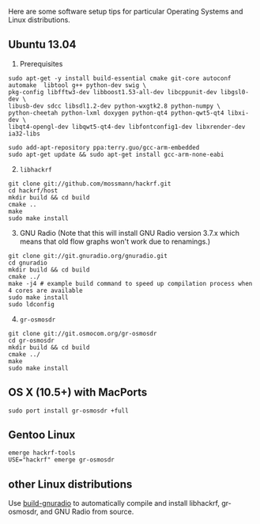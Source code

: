 Here are some software setup tips for particular Operating Systems and Linux distributions.

## Ubuntu 13.04

1. Prerequisites
```
sudo apt-get -y install build-essential cmake git-core autoconf automake  libtool g++ python-dev swig \
pkg-config libfftw3-dev libboost1.53-all-dev libcppunit-dev libgsl0-dev \
libusb-dev sdcc libsdl1.2-dev python-wxgtk2.8 python-numpy \
python-cheetah python-lxml doxygen python-qt4 python-qwt5-qt4 libxi-dev \
libqt4-opengl-dev libqwt5-qt4-dev libfontconfig1-dev libxrender-dev ia32-libs
```
```
sudo add-apt-repository ppa:terry.guo/gcc-arm-embedded
sudo apt-get update && sudo apt-get install gcc-arm-none-eabi
```
2. `libhackrf`
```
git clone git://github.com/mossmann/hackrf.git
cd hackrf/host
mkdir build && cd build
cmake ..
make
sudo make install
```
3. GNU Radio
(Note that this will install GNU Radio version 3.7.x which means that old flow graphs won't work due to renamings.)
```
git clone git://git.gnuradio.org/gnuradio.git
cd gnuradio
mkdir build && cd build
cmake ../
make -j4 # example build command to speed up compilation process when 4 cores are available
sudo make install
sudo ldconfig
```
4. `gr-osmosdr`
```
git clone git://git.osmocom.org/gr-osmosdr
cd gr-osmosdr
mkdir build && cd build
cmake ../
make
sudo make install
```

## OS X (10.5+) with MacPorts

```
sudo port install gr-osmosdr +full
```

## Gentoo Linux

```
emerge hackrf-tools
USE="hackrf" emerge gr-osmosdr
```

## other Linux distributions

Use [build-gnuradio](http://gnuradio.org/redmine/projects/gnuradio/wiki/InstallingGR#Using-the-build-gnuradio-script) to automatically compile and install libhackrf, gr-osmosdr, and GNU Radio from source.